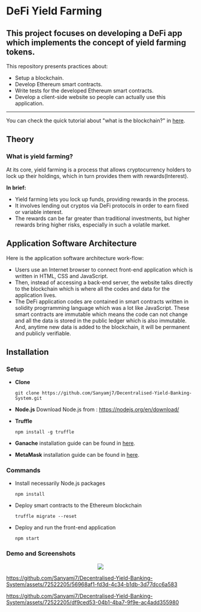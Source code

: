 # DeFi Yield Farming

This project focuses on developing a DeFi app which implements the concept of yield farming tokens.
---
This repository presents practices about:
- Setup a blockchain.
- Develop Ethereum smart contracts.
- Write tests for the developed Ethereum smart contracts. 
- Develop a client-side website so people can actually use this application.
---

You can check the quick tutorial about "what is the blockchain?" in [here](https://www.ibm.com/in-en/topics/what-is-blockchain).



## Theory

### What is yield farming?

At its core, yield farming is a process that allows cryptocurrency holders to lock up their holdings, which in turn provides them with rewards(Interest).

**In brief:**

- Yield farming lets you lock up funds, providing rewards in the process.
- It involves lending out cryptos via DeFi protocols in order to earn fixed or variable interest.
- The rewards can be far greater than traditional investments, but higher rewards bring higher risks, especially in such a volatile market.

## Application Software Architecture
Here is the application software architecture work-flow:
- Users use an Internet browser to connect front-end application which is written in HTML, CSS and JavaScript. 
- Then, instead of accessing a back-end server, the website talks directly to the blockchain which is where all the codes and data for the application lives. 
- The DeFi application codes are contained in smart contracts written in solidity progrramming language which was a lot like JavaScript. These smart contracts are immutable which means the code can not change and all the data is stored in the public ledger which is also immutable. And, anytime new data is added to the blockchain, it will be permanent and publicly verifiable.

## Installation

### Setup
- **Clone**

      git clone https://github.com/Sanyamj7/Decentralised-Yield-Banking-System.git
- **Node.js**
Download Node.js from : https://nodejs.org/en/download/

- **Truffle**

      npm install -g truffle

- **Ganache** installation guide can be found in [here](https://www.trufflesuite.com/ganache).

- **MetaMask** installation guide can be found in [here](https://metamask.io/).

### Commands

- Install necessarily Node.js packages

      npm install

- Deploy smart contracts to the Ethereum blockchain

      truffle migrate --reset
      
- Deploy and run the front-end application

      npm start
### Demo and Screenshots
<p align="center">
      <img src="https://github.com/Sanyamj7/Decentralised-Yield-Banking-System/assets/72522205/26143dcb-9112-43e0-affb-4f824c9a2ae1.jpg">
</p>


https://github.com/Sanyamj7/Decentralised-Yield-Banking-System/assets/72522205/56968af1-fd3d-4c34-b1db-3d77dcc6a583



https://github.com/Sanyamj7/Decentralised-Yield-Banking-System/assets/72522205/df9ced53-04b1-4ba7-9f9e-ac4add355980



      
